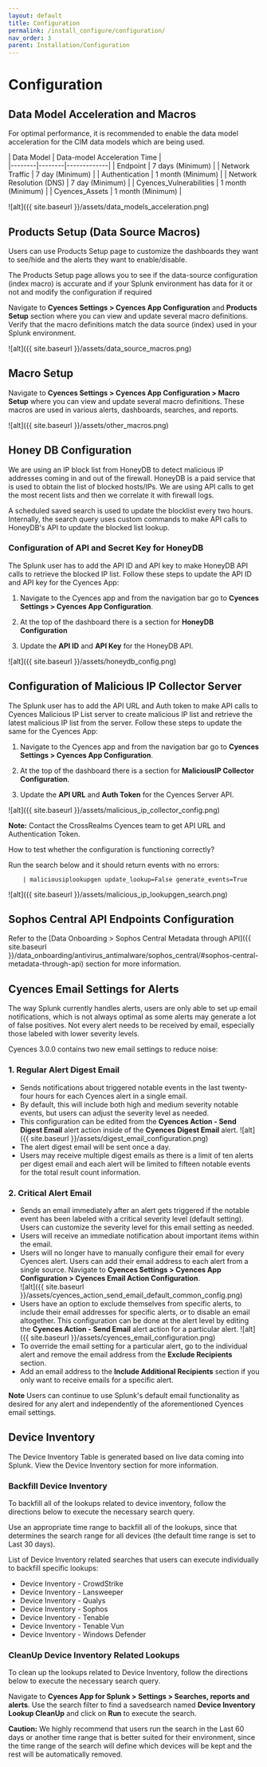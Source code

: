 ```yaml
---
layout: default
title: Configuration
permalink: /install_configure/configuration/
nav_order: 3
parent: Installation/Configuration
---
```


# Configuration

## Data Model Acceleration and Macros

For optimal performance, it is recommended to enable the data model acceleration for the CIM data models which are being used. 

| Data Model | Data-model Acceleration Time  |            
|--------|--------|-------------|
| Endpoint | 7 days (Minimum) |
| Network Traffic | 7 day (Minimum) |
| Authentication | 1 month (Minimum) |
| Network Resolution (DNS) | 7 day (Minimum) |
| Cyences_Vulnerabilities | 1 month (Minimum) |
| Cyences_Assets |  1 month (Minimum) |

![alt]({{ site.baseurl }}/assets/data_models_acceleration.png)


## Products Setup (Data Source Macros)
Users can use Products Setup page to customize the dashboards they want to see/hide and the alerts they want to enable/disable.

The Products Setup page allows you to see if the data-source configuration (index macro) is accurate and if your Splunk environment has data for it or not and modify the configuration if required

Navigate to **Cyences Settings > Cyences App Configuration** and **Products Setup** section where you can view and update several macro definitions. Verify that the macro definitions match the data source (index) used in your Splunk environment.

![alt]({{ site.baseurl }}/assets/data_source_macros.png)

## Macro Setup

Navigate to **Cyences Settings > Cyences App Configuration > Macro Setup** where you can view and update several macro definitions. These macros are used in various alerts, dashboards, searches, and reports. 

![alt]({{ site.baseurl }}/assets/other_macros.png)


## Honey DB Configuration

We are using an IP block list from HoneyDB to detect malicious IP addresses coming in and out of the firewall. HoneyDB is a paid service that is used to obtain the list of blocked hosts/IPs. We are using API calls to get the most recent lists and then we correlate it with firewall logs. 

A scheduled saved search is used to update the blocklist every two hours. Internally, the search query uses custom commands to make API calls to HoneyDB's API to update the blocked list lookup. 

### Configuration of API and Secret Key for HoneyDB

The Splunk user has to add the API ID and API key to make HoneyDB API calls to retrieve the blocked IP list. Follow these steps to update the API ID and API key for the Cyences App:

1. Navigate to the Cyences app and from the navigation bar go to **Cyences Settings > Cyences App Configuration**.

2. At the top of the dashboard there is a section for **HoneyDB Configuration**

3. Update the **API ID** and **API Key** for the HoneyDB API. 

![alt]({{ site.baseurl }}/assets/honeydb_config.png)


## Configuration of Malicious IP Collector Server

The Splunk user has to add the API URL and Auth token to make API calls to Cyences Malicious IP List server to create malicious IP list and retrieve the latest malicious IP list from the server. Follow these steps to update the same for the Cyences App: 

1. Navigate to the Cyences app and from the navigation bar go to **Cyences Settings > Cyences App Configuration**.

2. At the top of the dashboard there is a section for **MaliciousIP Collector Configuration**.

3. Update the **API URL** and **Auth Token** for the Cyences Server API. 

![alt]({{ site.baseurl }}/assets/malicious_ip_collector_config.png)

**Note:** Contact the CrossRealms Cyences team to get API URL and Authentication Token.

How to test whether the configuration is functioning correctly? 

Run the search below and it should return events with no errors: 

        | maliciousiplookupgen update_lookup=False generate_events=True 

![alt]({{ site.baseurl }}/assets/malicious_ip_lookupgen_search.png)


## Sophos Central API Endpoints Configuration

Refer to the [Data Onboarding > Sophos Central Metadata through API]({{ site.baseurl }}/data_onboarding/antivirus_antimalware/sophos_central/#sophos-central-metadata-through-api) section for more information. 


## Cyences Email Settings for Alerts

The way Splunk currently handles alerts, users are only able to set up email notifications, which is not always optimal as some alerts may generate a lot of false positives. Not every alert needs to be received by email, especially those labeled with lower severity levels. 

Cyences 3.0.0 contains two new email settings to reduce noise:

### 1. Regular Alert Digest Email

* Sends notifications about triggered notable events in the last twenty-four hours for each Cyences alert in a single email. 
* By default, this will include both high and medium severity notable events, but users can adjust the severity level as needed.  
* This configuration can be edited from the **Cyences Action - Send Digest Email** alert action inside of the **Cyences Digest Email** alert. 
![alt]({{ site.baseurl }}/assets/digest_email_configuration.png)
* The alert digest email will be sent once a day.
* Users may receive multiple digest emails as there is a limit of ten alerts per digest email and each alert will be limited to fifteen notable events for the total result count information. 

### 2. Critical Alert Email

* Sends an email immediately after an alert gets triggered if the notable event has been labeled with a critical severity level (default setting). Users can customize the severity level for this email setting as needed. 
* Users will receive an immediate notification about important items within the email.
* Users will no longer have to manually configure their email for every Cyences alert. Users can add their email address to each alert from a single source. Navigate to **Cyences Settings > Cyences App Configuration > Cyences Email Action Configuration**.  
![alt]({{ site.baseurl }}/assets/cyences_action_send_email_default_common_config.png)
* Users have an option to exclude themselves from specific alerts, to include their email addresses for specific alerts, or to disable an email altogether. This configuration can be done at the alert level by editing the **Cyences Action - Send Email** alert action for a particular alert.
![alt]({{ site.baseurl }}/assets/cyences_email_configuration.png)
* To override the email setting for a particular alert, go to the individual alert and remove the email address from the **Exclude Recipients** section. 
* Add an email address to the **Include Additional Recipients** section if you only want to receive emails for a specific alert.

**Note** Users can continue to use Splunk's default email functionality as desired for any alert and independently of the aforementioned Cyences email settings.


## Device Inventory

The Device Inventory Table is generated based on live data coming into Splunk. View the Device Inventory section for more information. 

### Backfill Device Inventory 

To backfill all of the lookups related to device inventory, follow the directions below to execute the necessary search query. 

Use an appropriate time range to backfill all of the lookups, since that determines the search range for all devices (the default time range is set to Last 30 days). 

List of Device Inventory related searches that users can execute individually to backfill specific lookups: 
* Device Inventory - CrowdStrike 
* Device Inventory - Lansweeper 
* Device Inventory - Qualys 
* Device Inventory - Sophos 
* Device Inventory - Tenable 
* Device Inventory - Tenable Vun 
* Device Inventory - Windows Defender 

### CleanUp Device Inventory Related Lookups 

To clean up the lookups related to Device Inventory, follow the directions below to execute the necessary search query. 

Navigate to **Cyences App for Splunk > Settings > Searches, reports and alerts**. Use the search filter to find a savedsearch named **Device Inventory Lookup CleanUp** and click on **Run** to execute the search. 

**Caution:** We highly recommend that users run the search in the Last 60 days or another time range that is better suited for their environment, since the time range of the search will define which devices will be kept and the rest will be automatically removed.
